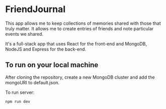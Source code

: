 # FriendJournal

This app allows me to keep collections of memories shared with those that truly matter. It allows me to create
entries of friends and note particular events we shared. 

It's a full-stack app that uses React for the front-end and MongoDB, NodeJS and Express for the back-end. 

## To run on your local machine

After cloning the repository, create a new MongoDB cluster and add the mongoURI to default.json. 

To run server:

```bash
npm run dev     
```
